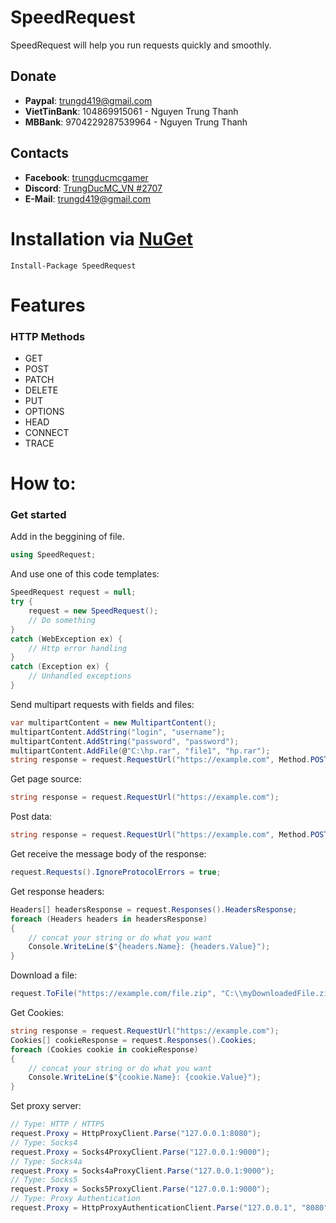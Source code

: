 # SpeedRequest
SpeedRequest will help you run requests quickly and smoothly.

## Donate
- **Paypal**: trungd419@gmail.com
- **VietTinBank**: 104869915061 - Nguyen Trung Thanh
- **MBBank**: 9704229287539964 - Nguyen Trung Thanh

## Contacts
- **Facebook**: [trungducmcgamer](https://facebook.com/trungducmcgamer/)  
- **Discord**: [TrungDucMC_VN #2707](#)
- **E-Mail**: trungd419@gmail.com

# Installation via [NuGet](https://www.nuget.org/)
```
Install-Package SpeedRequest
```
# Features
### HTTP Methods
- GET
- POST
- PATCH
- DELETE
- PUT
- OPTIONS
- HEAD
- CONNECT
- TRACE

# How to:
### Get started
Add in the beggining of file.
```csharp
using SpeedRequest;
```
And use one of this code templates:
```csharp
SpeedRequest request = null;
try {
    request = new SpeedRequest();
    // Do something 
}
catch (WebException ex) {
    // Http error handling
}
catch (Exception ex) {
    // Unhandled exceptions
}
```

Send multipart requests with fields and files:
```csharp
var multipartContent = new MultipartContent();
multipartContent.AddString("login", "username");
multipartContent.AddString("password", "password");
multipartContent.AddFile(@"C:\hp.rar", "file1", "hp.rar");
string response = request.RequestUrl("https://example.com", Method.POST, "application/x-www-form-urlencoded", multipartContent);
```

Get page source:
```csharp
string response = request.RequestUrl("https://example.com");
```

Post data:
```csharp
string response = request.RequestUrl("https://example.com", Method.POST, "application/x-www-form-urlencoded", "login=username&password=password");
```

Get receive the message body of the response:
```csharp
request.Requests().IgnoreProtocolErrors = true;
```

Get response headers:
```csharp
Headers[] headersResponse = request.Responses().HeadersResponse;
foreach (Headers headers in headersResponse)
{
    // concat your string or do what you want
    Console.WriteLine($"{headers.Name}: {headers.Value}");
}
```

Download a file:
```csharp
request.ToFile("https://example.com/file.zip", "C:\\myDownloadedFile.zip");
```

Get Cookies:
```csharp
string response = request.RequestUrl("https://example.com");
Cookies[] cookieResponse = request.Responses().Cookies;
foreach (Cookies cookie in cookieResponse)
{
    // concat your string or do what you want
    Console.WriteLine($"{cookie.Name}: {cookie.Value}");
}
```

Set proxy server:
```csharp
// Type: HTTP / HTTPS 
request.Proxy = HttpProxyClient.Parse("127.0.0.1:8080");
// Type: Socks4
request.Proxy = Socks4ProxyClient.Parse("127.0.0.1:9000");
// Type: Socks4a
request.Proxy = Socks4aProxyClient.Parse("127.0.0.1:9000");
// Type: Socks5
request.Proxy = Socks5ProxyClient.Parse("127.0.0.1:9000");
// Type: Proxy Authentication
request.Proxy = HttpProxyAuthenticationClient.Parse("127.0.0.1", "8080", "username", "password");
```
